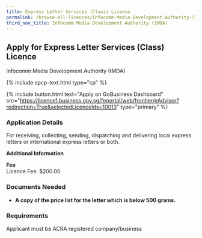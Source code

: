 ```yaml
---
title: Express Letter Services (Class) Licence
permalink: /browse-all-licences/Infocomm-Media-Development-Authority-(IMDA)/Express-Letter-Services-(Class)-Licence
third_nav_title: Infocomm Media Development Authority (IMDA)
---
```


## Apply for Express Letter Services (Class) Licence

Infocomm Media Development Authority (IMDA)

{% include spcp-text.html type="cp" %}

{% include button.html text="Apply on GoBusiness Dashboard" src="https://licence1.business.gov.sg/feportal/web/frontier/eAdvisor?redirection=True&selectedLicenceIds=10013" type="primary" %}

### Application Details

<p>For receiving, collecting, sending, dispatching and delivering local express letters or international express letters or both.</p>

**Additional Information**

<p><strong>Fee</strong><br />Licence Fee: $200.00</p>

### Documents Needed

<ul>
 <li><strong>A copy of the price list for the letter which is below 500 grams.</strong></li>
 </ul>

### Requirements

Applicant must be ACRA registered company/business

